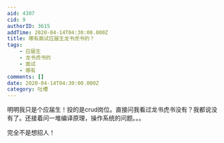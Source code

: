 ```yaml
---
aid: 4307
cid: 9
authorID: 3615
addTime: 2020-04-14T04:30:00.000Z
title: 哪有面试应届生龙书虎书的？
tags:
    - 应届生
    - 龙书虎书的
    - 面试
    - 哪有
comments: []
date: 2020-04-14T04:30:00.000Z
category: 吐槽
---
```


明明我只是个应届生！投的是crud岗位。直接问我看过龙书虎书没有？我都说没有了。还接着问一堆编译原理，操作系统的问题。。。

完全不是想招人！
